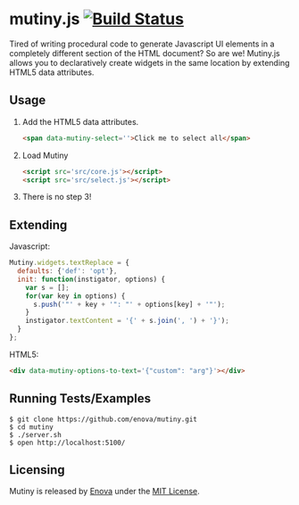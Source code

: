 mutiny.js [![Build Status](https://secure.travis-ci.org/enova/mutiny.png)](http://travis-ci.org/enova/mutiny)
=====
Tired of writing procedural code to generate Javascript UI elements in a
completely different section of the HTML document?  So are we!  Mutiny.js allows
you to declaratively create widgets in the same location by extending HTML5 data
attributes.

Usage
-----
1.  Add the HTML5 data attributes.

    ```html
    <span data-mutiny-select=''>Click me to select all</span>
    ```

2.  Load Mutiny

    ```html
    <script src='src/core.js'></script>
    <script src='src/select.js'></script>
    ```

3. There is no step 3!

Extending
-----
Javascript:
```javascript
Mutiny.widgets.textReplace = {
  defaults: {'def': 'opt'},
  init: function(instigator, options) {
    var s = [];
    for(var key in options) {
      s.push('"' + key + '": "' + options[key] + '"');
    }
    instigator.textContent = '{' + s.join(', ') + '}');
  }
};
```

HTML5:

```html
<div data-mutiny-options-to-text='{"custom": "arg"}'></div>
```

Running Tests/Examples
-----
```console
$ git clone https://github.com/enova/mutiny.git
$ cd mutiny
$ ./server.sh
$ open http://localhost:5100/
```

Licensing
-----
Mutiny is released by [Enova](http://www.enova.com) under the
[MIT License](https://github.com/enova/mutiny/blob/master/LICENSE).
